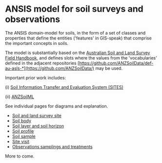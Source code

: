 # ANSIS model for soil surveys and observations

The ANSIS domain-model for soils, in the form of a set of classes and properties that define the entities ('features' in GIS-speak) that comprise the important concepts in soils.

The model is substantially based on the [Australian Soil and Land Survey Field Handbook](https://catalogue.nla.gov.au/Record/4273240), and defines slots where the values from the 'vocabularies' defined in the adjacent repositories [https://github.com/ANZSoilData/def-au-asls-*](https://github.com/ANZSoilData/) may be used. 

Important prior work includes:

(i) [Soil Information Transfer and Evaluation System (SITES)](https://www.asris.csiro.au/downloads/Sites_v2.zip) 

(ii) [ANZSoilML](https://github.com/ANZSoilData/ANZSoilML)

See individual pages for diagrams and explanation.

- [Soil and land survey site](site.md)
- [Soil body](soil-body.md)
- [Soil layer and soil horizon](soil-layer.md)
- [Soil profile](soil-profile.md)
- [Soil sample](soil-sample.md)
- [Site visit](site-visit.md)
- [Observations samplings and treatments](sosa.md)

More to come. 